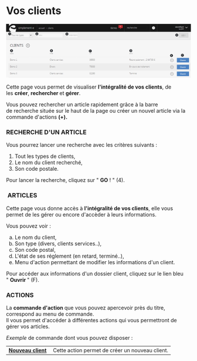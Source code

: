 # Vos clients


![index-0](images/index-0.png)


<p>Cette page vous permet de visualiser&nbsp;<strong>l'int&eacute;gralit&eacute; de vos clients</strong>, de les&nbsp;<strong>cr&eacute;er</strong>,&nbsp;<strong>rechercher&nbsp;</strong>et <strong>g&eacute;rer</strong>.</p>
<p>Vous pouvez rechercher un article rapidement gr&acirc;ce &agrave; la barre de&nbsp;recherche&nbsp;situ&eacute;e sur le haut de la page ou cr&eacute;er un nouvel article via la commande d'actions&nbsp;<strong>(+).&nbsp;</strong></p>
<h3>RECHERCHE D'UN ARTICLE</h3>
<p>Vous pourrez lancer une recherche avec les crit&egrave;res suivants :</p>
<ol>
<li>Tout les types de clients,</li>
<li>Le nom du client recherch&eacute;,</li>
<li>Son code postale.</li>
</ol>
<p>Pour lancer la recherche, cliquez sur&nbsp;" <strong>GO</strong> ! "&nbsp;(4).</p>
<h3>&nbsp;ARTICLES</h3>
<p>Cette page vous donne acc&egrave;s &agrave;&nbsp;<strong>l'int&eacute;gralit&eacute;&nbsp;de&nbsp;vos&nbsp;clients</strong>,&nbsp;elle vous permet de les g&eacute;rer ou encore d'acc&egrave;der &agrave; leurs informations.</p>
<p>Vous pouvez voir :</p>
<ol type="a">
<li>Le nom du client,</li>
<li>Son type (divers, clients services..),</li>
<li>Son code postal,</li>
<li>L'&eacute;tat de ses r&eacute;glement (en retard, termin&eacute;..),</li>
<li>Menu d'action permettant de modifier les informations d'un client.</li>
</ol>
<p>Pour acc&eacute;der aux informations d'un dossier client, cliquez sur le lien bleu "&nbsp;<strong>Ouvrir&nbsp;</strong>" (F).</p>
<h3>ACTIONS</h3>
<p>La&nbsp;<strong>commande d'action&nbsp;</strong>que vous pouvez apercevoir pr&egrave;s du titre, correspond au menu de commande.<br />Il vous&nbsp;permet d'acc&eacute;der &agrave; diff&eacute;rentes actions qui vous permettront de g&eacute;rer vos articles.</p>
<p><em>Exemple&nbsp;</em>de commande dont vous pouvez disposer :</p>
<table>
<tbody>
<tr>
<td><strong><a href="/fr-fr/office/gestion-commerciale/ventes/clients/editinfogenerales.md">Nouveau client</a> </strong></td>
<td>&nbsp;Cette action permet de cr&eacute;er un nouveau client.</td>
</tr>
</tbody>
</table>
<p>&nbsp;</p>

